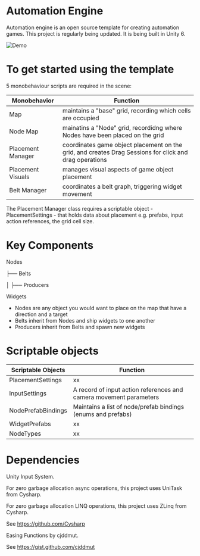# Automation Engine 

Automation engine is an open source template for creating automation games.
This project is regularly being updated. 
It is being built in Unity 6.  

![Demo](Media/BeltTest.gif)


# To get started using the template

5 monobehaviour scripts are required in the scene: 

| Monobehavior            | Function  
|----------|----------|
| Map    | maintains a "base" grid, recording which cells are occupied |
| Node Map    | mainatins a "Node" grid, recordidng where Nodes have been placed on the grid | 
| Placement Manager    | coordinates game object placement on the grid, and creates Drag Sessions for click and drag operations |
| Placement Visuals    | manages visual aspects of game object placement | 
| Belt Manager    | coordinates a belt graph, triggering widget movement | 

The Placement Manager class requires a scriptable object - PlacementSettings - that holds data about placement e.g. prefabs, input action references, the grid cell size.   

# Key Components 

Nodes 


├── Belts


│   ├── Producers

Widgets

- Nodes are any object you would want to place on the map that have a direction and a target
- Belts inherit from Nodes and ship widgets to one another
- Producers inherit from Belts and spawn new widgets

# Scriptable objects

| Scriptable Objects | Function  
|----------|----------|
| PlacementSettings    | xx |
| InputSettings    | A record of input action references and camera movement parameters |
| NodePrefabBindings    | Maintains a list of node/prefab bindings (enums and prefabs) |
| WidgetPrefabs    | xx |
| NodeTypes    | xx |

# Dependencies

Unity Input System.


For zero garbage allocation async operations, this project uses UniTask from Cysharp.


For zero garbage allocation LINQ operations, this project uses ZLinq from Cysharp. 


See https://github.com/Cysharp


Easing Functions by cjddmut.


See https://gist.github.com/cjddmut
